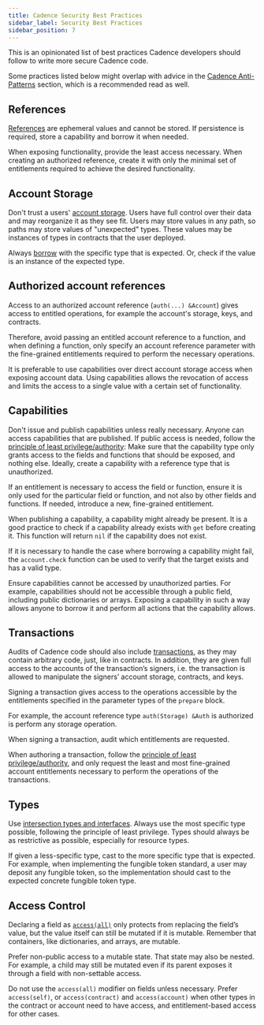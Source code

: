 ```yaml
---
title: Cadence Security Best Practices
sidebar_label: Security Best Practices
sidebar_position: 7
---
```


This is an opinionated list of best practices Cadence developers should follow to write more secure Cadence code.

Some practices listed below might overlap with advice in the [Cadence Anti-Patterns](./design-patterns.md) section, which is a recommended read as well.

## References

[References](./language/references) are ephemeral values and cannot be stored. If persistence is required, store a capability and borrow it when needed.

When exposing functionality, provide the least access necessary. When creating an authorized reference,
create it with only the minimal set of entitlements required to achieve the desired functionality.

## Account Storage

Don't trust a users' [account storage](./language/accounts/storage.mdx).
Users have full control over their data and may reorganize it as they see fit.
Users may store values in any path, so paths may store values of "unexpected" types.
These values may be instances of types in contracts that the user deployed.

Always [borrow](./language/accounts/capabilities.mdx) with the specific type that is expected.
Or, check if the value is an instance of the expected type.

## Authorized account references

Access to an authorized account reference (`auth(...) &Account`) gives access to entitled operations,
for example the account's storage, keys, and contracts.

Therefore, avoid passing an entitled account reference to a function,
and when defining a function,
only specify an account reference parameter with the fine-grained entitlements required to perform the necessary operations.

It is preferable to use capabilities over direct account storage access when exposing account data.
Using capabilities allows the revocation of access and limits the access to a single value with a certain set of functionality.

## Capabilities

Don't issue and publish capabilities unless really necessary.
Anyone can access capabilities that are published.
If public access is needed, follow the [principle of least privilege/authority](https://en.wikipedia.org/wiki/Principle_of_least_privilege):
Make sure that the capability type only grants access to the fields and functions that should be exposed, and nothing else.
Ideally, create a capability with a reference type that is unauthorized.

If an entitlement is necessary to access the field or function,
ensure it is only used for the particular field or function,
and not also by other fields and functions.
If needed, introduce a new, fine-grained entitlement.

When publishing a capability, a capability might already be present.
It is a good practice to check if a capability already exists with `get` before creating it.
This function will return `nil` if the capability does not exist.

If it is necessary to handle the case where borrowing a capability might fail, the `account.check` function can be used to verify that the target exists and has a valid type.

Ensure capabilities cannot be accessed by unauthorized parties. For example, capabilities should not be accessible through a public field, including public dictionaries or arrays. Exposing a capability in such a way allows anyone to borrow it and perform all actions that the capability allows.

## Transactions

Audits of Cadence code should also include [transactions](./language/transactions.md), as they may contain arbitrary code, just, like in contracts. In addition, they are given full access to the accounts of the transaction’s signers, i.e. the transaction is allowed to manipulate the signers’ account storage, contracts, and keys.

Signing a transaction gives access to the operations accessible by the entitlements specified in the parameter types of the `prepare` block.

For example, the account reference type `auth(Storage) &Auth` is authorized is perform any storage operation.

When signing a transaction, audit which entitlements are requested.

When authoring a transaction,
follow the [principle of least privilege/authority](https://en.wikipedia.org/wiki/Principle_of_least_privilege),
and only request the least and most fine-grained account entitlements necessary to perform the operations of the transactions.

## Types

Use [intersection types and interfaces](./language/intersection-types.md). Always use the most specific type possible, following the principle of least privilege. Types should always be as restrictive as possible, especially for resource types.

If given a less-specific type, cast to the more specific type that is expected. For example, when implementing the fungible token standard, a user may deposit any fungible token, so the implementation should cast to the expected concrete fungible token type.

## Access Control

Declaring a field as [`access(all)`](./language/access-control.md) only protects from replacing the field’s value, but the value itself can still be mutated if it is mutable. Remember that containers, like dictionaries, and arrays, are mutable.

Prefer non-public access to a mutable state. That state may also be nested. For example, a child may still be mutated even if its parent exposes it through a field with non-settable access.

Do not use the `access(all)` modifier on fields unless necessary.
Prefer `access(self)`, or `access(contract)` and `access(account)` when other types in the contract or account need to have access,
and entitlement-based access for other cases.
